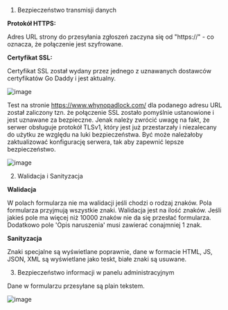 1. Bezpieczeństwo transmisji danych

__Protokół HTTPS:__

Adres URL strony do przesyłania zgłoszeń zaczyna się od "https://" - co oznacza, że połączenie jest szyfrowane.

__Certyfikat SSL:__

Certyfikat SSL został wydany przez jednego z uznawanych dostawców certyfikatów Go Daddy i jest aktualny. 

![image](https://github.com/user-attachments/assets/1e726ecd-8bbe-4793-94bb-4a3861f3c8e9)


Test na stronie https://www.whynopadlock.com/ dla podanego adresu URL został zaliczony tzn. że połączenie SSL zostało pomyślnie ustanowione i jest uznawane za bezpieczne. Jenak należy zwrócić uwagę na fakt, że serwer obsługuje protokół TLSv1, który jest już przestarzały i niezalecany do użytku ze względu na luki bezpieczeństwa. Być może należałoby zaktualizować konfigurację serwera, tak aby zapewnić lepsze bezpieczeństwo. 

![image](https://github.com/user-attachments/assets/90152b65-4c05-454b-91e7-4841cb0e9d70)

2. Walidacja i Sanityzacja

__Walidacja__

W polach formularza nie ma walidacji jeśli chodzi o rodzaj znaków. Pola formularza przyjmują wszystkie znaki. Walidacja jest na ilość znaków. Jeśli jakieś pole ma więcej niż 10000 znaków nie da się przesłać formularza. Dodatkowo pole 'Opis naruszenia' musi zawierać conajmniej 1 znak. 

__Sanityzacja__

Znaki specjalne są wyświetlane poprawnie, dane w formacie HTML, JS,  JSON, XML są wyświetlane jako teskt, białe znaki są usuwane.

3. Bezpieczeństwo informacji w panelu administracyjnym

Dane w formularzu przesyłane są plain tekstem. 

![image](https://github.com/user-attachments/assets/8be531a3-0e1c-487f-9c67-ce836e84c809)
